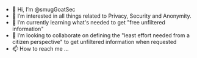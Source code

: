 - 👋 Hi, I’m @smugGoatSec
- 👀 I’m interested in all things related to Privacy, Security and Anonymity.
- 🌱 I’m currently learning what's needed to get "free unfiltered information"
- 💞️ I’m looking to collaborate on defining the "least effort needed from a citizen perspective" to get unfiltered information when requested 
- 📫 How to reach me ...

<!---
smugGoatSec/smugGoatSec is a ✨ special ✨ repository because its `README.md` (this file) appears on your GitHub profile.
You can click the Preview link to take a look at your changes.
--->
